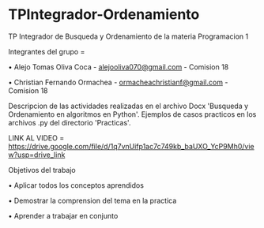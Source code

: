 # TPIntegrador-Ordenamiento
TP Integrador de Busqueda y Ordenamiento de la materia Programacion 1

Integrantes del grupo = 

• Alejo Tomas Oliva Coca - alejooliva070@gmail.com  - Comision 18

• Christian Fernando Ormachea - ormacheachristianf@gmail.com - Comision 18

Descripcion de las actividades realizadas en el archivo Docx 'Busqueda y Ordenamiento en algoritmos en Python'.
Ejemplos de casos practicos en los archivos .py del directorio 'Practicas'.

LINK AL VIDEO = https://drive.google.com/file/d/1q7vnUifp1ac7c749kb_baUXO_YcP9Mh0/view?usp=drive_link

Objetivos del trabajo

• Aplicar todos los conceptos aprendidos

• Demostrar la comprension del tema en la practica

• Aprender a trabajar en conjunto

